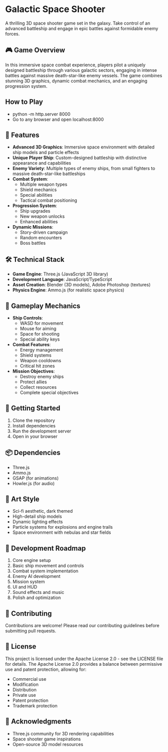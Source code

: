 # Galactic Space Shooter

A thrilling 3D space shooter game set in the galaxy. Take control of an advanced battleship and engage in epic battles against formidable enemy forces.

## 🎮 Game Overview

In this immersive space combat experience, players pilot a uniquely designed battleship through various galactic sectors, engaging in intense battles against massive death-star-like enemy vessels. The game combines stunning 3D graphics, dynamic combat mechanics, and an engaging progression system.

## How to Play

- python -m http.server 8000
- Go to any browser and open localhost:8000

## 🌟 Features

- **Advanced 3D Graphics**: Immersive space environment with detailed ship models and particle effects
- **Unique Player Ship**: Custom-designed battleship with distinctive appearance and capabilities
- **Enemy Variety**: Multiple types of enemy ships, from small fighters to massive death-star-like battleships
- **Combat System**:
  - Multiple weapon types
  - Shield mechanics
  - Special abilities
  - Tactical combat positioning
- **Progression System**:
  - Ship upgrades
  - New weapon unlocks
  - Enhanced abilities
- **Dynamic Missions**:
  - Story-driven campaign
  - Random encounters
  - Boss battles

## 🛠 Technical Stack

- **Game Engine**: Three.js (JavaScript 3D library)
- **Development Language**: JavaScript/TypeScript
- **Asset Creation**: Blender (3D models), Adobe Photoshop (textures)
- **Physics Engine**: Ammo.js (for realistic space physics)

## 🎯 Gameplay Mechanics

- **Ship Controls**:
  - WASD for movement
  - Mouse for aiming
  - Space for shooting
  - Special ability keys
- **Combat Features**:
  - Energy management
  - Shield systems
  - Weapon cooldowns
  - Critical hit zones
- **Mission Objectives**:
  - Destroy enemy ships
  - Protect allies
  - Collect resources
  - Complete special objectives

## 🚀 Getting Started

1. Clone the repository
2. Install dependencies
3. Run the development server
4. Open in your browser

## 📦 Dependencies

- Three.js
- Ammo.js
- GSAP (for animations)
- Howler.js (for audio)

## 🎨 Art Style

- Sci-fi aesthetic, dark themed
- High-detail ship models
- Dynamic lighting effects
- Particle systems for explosions and engine trails
- Space environment with nebulas and star fields

## 🔄 Development Roadmap

1. Core engine setup
2. Basic ship movement and controls
3. Combat system implementation
4. Enemy AI development
5. Mission system
6. UI and HUD
7. Sound effects and music
8. Polish and optimization

## 🤝 Contributing

Contributions are welcome! Please read our contributing guidelines before submitting pull requests.

## 📝 License

This project is licensed under the Apache License 2.0 - see the LICENSE file for details. The Apache License 2.0 provides a balance between permissive use and patent protection, allowing for:
- Commercial use
- Modification
- Distribution
- Private use
- Patent protection
- Trademark protection

## 🙏 Acknowledgments

- Three.js community for 3D rendering capabilities
- Space shooter game inspirations
- Open-source 3D model resources 